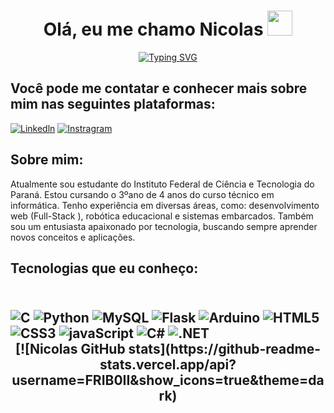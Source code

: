 <h1 align="center">Olá, eu me chamo Nicolas <img height="40" src="https://emoji.gg/assets/emoji/7333-parrotdance.gif"></h1>

<p align="center">
<a href="https://git.io/typing-svg"><img src="https://readme-typing-svg.demolab.com?font=Fira+Code&duration=4000&pause=1000&color=6C63FE&center=true&vCenter=true&multiline=true&random=false&width=700&height=40&lines=Um+desenvolvedor+Full-Stack+apaixonado+por+tecnologia." alt="Typing SVG"/></a>
</p>


<h2>Você pode me contatar e conhecer mais sobre mim nas seguintes plataformas:</h2>

[![Linkedln](https://img.shields.io/badge/LinkedIn-0077B5?style=for-the-badge&logo=linkedin&logoColor=white)](https://www.linkedin.com/in/nicolas-de-figueiredo-camargo-delgado-945b45301/)
[![Instragram](https://img.shields.io/badge/Instagram-E4405F?style=for-the-badge&logo=instagram&logoColor=white)](https://www.instagram.com/nico_friboii/)

<h2>Sobre mim:</h2>
<p>
Atualmente sou estudante do Instituto Federal de Ciência e Tecnologia do Paraná. Estou cursando o 3ºano de 4 anos do curso técnico em informática. Tenho experiência em diversas áreas, como: desenvolvimento web (Full-Stack
  ), robótica educacional e sistemas embarcados. Também sou um entusiasta apaixonado por tecnologia, buscando sempre aprender novos conceitos e aplicações.
</p>

<h2>Tecnologias que eu conheço:<h2/>


<div style="diplay: inline_block"><br>
<img aling="center" alt="C" src="https://img.shields.io/badge/C-00599C?style=for-the-badge&logo=c&logoColor=white"/>
<img aling="center" alt="Python" src="https://img.shields.io/badge/Python-3776AB?style=for-the-badge&logo=python&logoColor=white"/>
<img aling="center" alt="MySQL" src="https://img.shields.io/badge/MySQL-005C84?style=for-the-badge&logo=mysql&logoColor=white"/>
<img aling="center" alt="Flask" src="https://img.shields.io/badge/Flask-000000?style=for-the-badge&logo=flask&logoColor=white"/>
<img aling="center" alt="Arduino" src="https://img.shields.io/badge/Arduino_IDE-00979D?style=for-the-badge&logo=arduino&logoColor=white"/>
<img aling="center" alt="HTML5" src="https://img.shields.io/badge/HTML5-E34F26?style=for-the-badge&logo=html5&logoColor=white"/>
<img aling="center" alt="CSS3" src="https://img.shields.io/badge/CSS3-1572B6?style=for-the-badge&logo=css3&logoColor=white"/>
<img aling="center" alt="javaScript" src="https://img.shields.io/badge/JavaScript-F7DF1E?style=for-the-badge&logo=javascript&logoColor=black"/>
<img aling="center" alt="C#" src="https://img.shields.io/badge/C%23-239120?style=for-the-badge&logo=c-sharp&logoColor=white"/>
<img aling="center" alt=".NET" src="https://img.shields.io/badge/.NET-5C2D91?style=for-the-badge&logo=.net&logoColor=white"/>
</div>

<div align="center">  
[![Nicolas GitHub stats](https://github-readme-stats.vercel.app/api?username=FRIB0II&show_icons=true&theme=dark)
</div>
